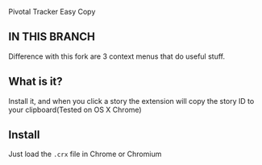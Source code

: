 Pivotal Tracker Easy Copy

## IN THIS BRANCH
Difference with this fork are 3 context menus that do useful stuff.

## What is it?
Install it, and when you click a story the extension will copy the story ID to your clipboard(Tested on OS X Chrome)

## Install
Just load the `.crx` file in Chrome or Chromium